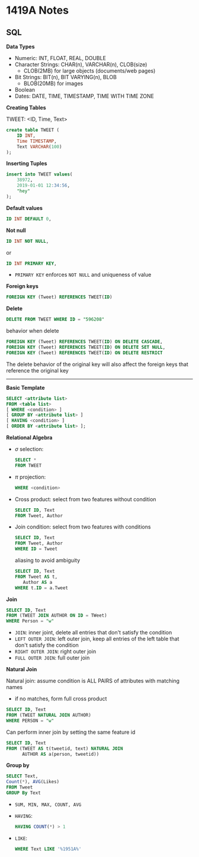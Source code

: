 # 1419A Notes

## SQL

**Data Types**

- Numeric: INT, FLOAT, REAL, DOUBLE
- Character Strings: CHAR(n), VARCHAR(n), CLOB(size)
  - CLOB(2MB) for large objects (documents/web pages)
- Bit Strings: BIT(n), BIT VARYING(n), BLOB
  - BLOB(20MB)  for images
- Boolean
- Dates: DATE, TIME, TIMESTAMP, TIME WITH TIME ZONE



**Creating Tables**

TWEET: <ID, Time, Text>

```sql
create table TWEET (
	ID INT,
    Time TIMESTAMP,
    Text VARCHAR(100)
);
```

**Inserting Tuples**

```sql
insert into TWEET values(
	38972,
    2019-01-01 12:34:56,
    "hey"
);
```

**Default values**

```sql
ID INT DEFAULT 0,
```

**Not null**

```sql
ID INT NOT NULL,
```

or

```sql
ID INT PRIMARY KEY,
```

- `PRIMARY KEY` enforces `NOT NULL` and uniqueness of value

**Foreign keys**

```sql
FOREIGN KEY	(Tweet) REFERENCES TWEET(ID)
```

**Delete**

```sql
DELETE FROM TWEET WHERE ID = "596208"
```

behavior when delete

```sql
FOREIGN KEY (Tweet) REFERENCES TWEET(ID) ON DELETE CASCADE,
FOREIGN KEY (Tweet) REFERENCES TWEET(ID) ON DELETE SET NULL,
FOREIGN KEY (Tweet) REFERENCES TWEET(ID) ON DELETE RESTRICT
```

The delete behavior of the original key will also affect the foreign keys that reference the original key

***

**Basic Template**

```sql
SELECT <attribute list>
FROM <table list>
[ WHERE <condition> ]
[ GROUP BY <attribute list> ]
[ HAVING <condition> ]
[ ORDER BY <attribute list> ];
```

**Relational Algebra** 

- $\sigma$ selection:

  ```sql
  SELECT *
  FROM TWEET
  ```

- $\pi$ projection:

  ```sql
  WHERE <condition>
  ```

- Cross product: select from two features without condition

  ```sql
  SELECT ID, Text
  FROM Tweet, Author
  ```

- Join condition: select from two features with conditions

  ```sql
  SELECT ID, Text
  FROM Tweet, Author
  WHERE ID = Tweet
  ```

  aliasing to avoid ambiguity

  ```sql
  SELECT ID, Text
  FROM Tweet AS t,
  	 Author AS a
  WHERE t.ID = a.Tweet
  ```



**Join**

```sql
SELECT ID, Text
FROM (TWEET JOIN AUTHOR ON ID = TWeet)
WHERE Person = "w"
```

- `JOIN`: inner joint, delete all entries that don't satisfy the condition
- `LEFT OUTER JOIN`: left outer join, keep all entries of the left table that don't satisfy the condition
- `RIGHT OUTER JOIN`: right outer join
- `FULL OUTER JOIN`: full outer join

**Natural Join**

Natural join: assume condition is ALL PAIRS of attributes with matching names

- if no matches, form full cross product

```sql
SELECT ID, Text
FROM (TWEET NATURAL JOIN AUTHOR)
WHERE PERSON = "w"
```

Can perform inner join by setting the same feature id

```sql
SELECT ID, Text
FROM (TWEET AS t(tweetid, text) NATURAL JOIN
      AUTHOR AS a(person, tweetid))
```



**Group by**

```sql
SELECT Text,
Count(*), AVG(Likes)
FROM Tweet
GROUP By Text
```

- `SUM, MIN, MAX, COUNT, AVG`

- `HAVING`:

  ```sql
  HAVING COUNT(*) > 1
  ```

- `LIKE`:

  ```sql
  WHERE Text LIKE '%1951A%'
  ```

  